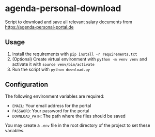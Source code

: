 # agenda-personal-download

Script to download and save all relevant salary documents from https://agenda-personal-portal.de

## Usage

1. Install the requirements with `pip install -r requirements.txt`
2. (Optional) Create virtual environment with `python -m venv venv` and activate it with `source venv/bin/activate`
2. Run the script with `python download.py`

## Configuration

The following environment variables are required:

- `EMAIL`: Your email address for the portal
- `PASSWORD`: Your password for the portal
- `DOWNLOAD_PATH`: The path where the files should be saved

You may create a `.env` file in the root directory of the project to set these variables.